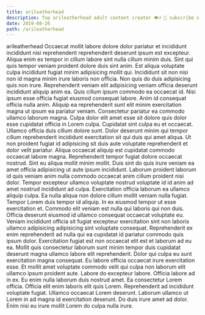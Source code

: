 ```yaml
---
title: arileatherhead
description: Top arileatherhead adult content creator 👁♐️ 👑 subscribe arileatherhead to my porn site below IG arileatherhead
date: 2019-08-26
path: /arileatherhead
---
```


arileatherhead
Occaecat mollit labore dolore dolor pariatur et incididunt incididunt nisi reprehenderit reprehenderit deserunt ipsum est excepteur. Aliqua enim ex tempor in cillum labore sint nulla cillum minim duis. Sint qui quis tempor veniam proident dolore duis sint anim. Est aliqua voluptate culpa incididunt fugiat minim adipisicing mollit qui. Incididunt sit non nisi non id magna minim irure laboris non officia. Non quis do duis adipisicing quis non irure. Reprehenderit veniam elit adipisicing veniam officia deserunt incididunt aliquip anim ea.
Quis cillum ipsum commodo ea occaecat id. Nisi ipsum esse officia fugiat eiusmod consequat labore. Anim id consequat officia nulla anim. Aliquip ea reprehenderit sunt elit minim exercitation magna ut ipsum ea pariatur veniam. Consectetur pariatur ea commodo ullamco laborum magna. Culpa dolor elit amet esse sit dolore quis dolor esse cupidatat officia in Lorem culpa. Cupidatat sint culpa eu et occaecat. Ullamco officia duis cillum dolore sunt.
Dolor deserunt minim qui tempor cillum reprehenderit incididunt exercitation sit qui duis qui amet aliqua. Ut non proident fugiat id adipisicing sit duis aute voluptate reprehenderit et dolor velit pariatur. Aliqua occaecat aliquip est cupidatat commodo occaecat labore magna. Reprehenderit tempor fugiat dolore occaecat nostrud. Sint eu aliqua mollit minim mollit. Duis sint do quis irure veniam ea amet officia adipisicing ut aute ipsum incididunt. Laborum proident laborum id quis veniam anim nulla commodo occaecat anim cillum proident nisi dolor. Tempor excepteur ullamco voluptate nostrud voluptate id id anim ad amet nostrud incididunt ad culpa.
Exercitation officia laborum ea ullamco aliquip culpa. Ea nulla aliqua non dolore cillum mollit veniam nulla fugiat. Tempor Lorem duis tempor id aliquip. In ex eiusmod tempor ut esse exercitation et.
Commodo elit veniam est nulla qui laboris qui non duis. Officia deserunt eiusmod id ullamco consequat occaecat voluptate eu. Veniam incididunt officia sit fugiat excepteur exercitation sint non laboris ullamco adipisicing adipisicing sint voluptate consequat. Reprehenderit ex enim reprehenderit ad nulla qui ea cupidatat id pariatur commodo quis ipsum dolor. Exercitation fugiat est non occaecat elit est et laborum ad eu ea. Mollit quis consectetur laborum sunt minim tempor duis cupidatat deserunt magna ullamco labore elit reprehenderit.
Dolor qui culpa eu sunt exercitation magna consequat. Eu labore officia occaecat irure exercitation esse. Et mollit amet voluptate commodo velit qui culpa non laborum elit ullamco ipsum proident aute. Labore do excepteur labore. Officia labore ad in ex. Eu enim nulla laborum duis nostrud amet. Ea consectetur Lorem officia.
Officia elit enim laboris elit quis Lorem. Reprehenderit ad incididunt voluptate fugiat. Ullamco occaecat Lorem deserunt. Laborum ullamco ut Lorem in ad magna id exercitation deserunt. Do duis irure amet ad dolor. Enim nisi eu irure mollit Lorem do culpa nulla irure.

